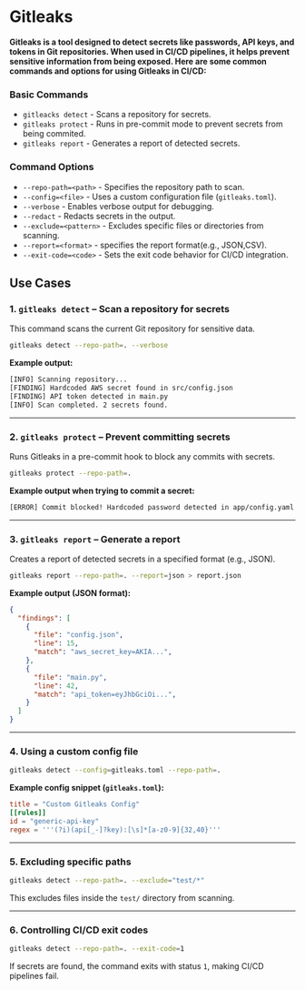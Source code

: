 # Gitleaks

**Gitleaks is a tool designed to detect secrets like passwords, API keys, and tokens in Git repositories. When used in CI/CD pipelines, it helps prevent sensitive information from being exposed. Here are some common commands and options for using Gitleaks in CI/CD:**

### Basic Commands
- `gitleacks detect` - Scans a repository for secrets.
- `gitleaks protect` - Runs in pre-commit mode to prevent secrets from being commited.
- `gitleaks report` - Generates a report of detected secrets.

### Command Options 
- `--repo-path=<path>` - Specifies the repository path to scan.
- `--config=<file>` - Uses a custom configuration file (`gitleaks.toml`).
- `--verbose` - Enables verbose output for debugging.
- `--redact` - Redacts secrets in the output.
- `--exclude=<pattern>` - Excludes specific files or directories from scanning.
- `--report=<format>` - specifies the report format(e.g., JSON,CSV).
- `--exit-code=<code>` - Sets the exit code behavior for CI/CD integration.

## Use Cases

### **1. `gitleaks detect` – Scan a repository for secrets**
This command scans the current Git repository for sensitive data.
```sh
gitleaks detect --repo-path=. --verbose
```
**Example output:**
```sh
[INFO] Scanning repository...
[FINDING] Hardcoded AWS secret found in src/config.json
[FINDING] API token detected in main.py
[INFO] Scan completed. 2 secrets found.
```
---
### **2. `gitleaks protect` – Prevent committing secrets**
Runs Gitleaks in a pre-commit hook to block any commits with secrets.
```sh
gitleaks protect --repo-path=.
```
**Example output when trying to commit a secret:**
```sh
[ERROR] Commit blocked! Hardcoded password detected in app/config.yaml
```
---
### **3. `gitleaks report` – Generate a report**
Creates a report of detected secrets in a specified format (e.g., JSON).
```sh
gitleaks report --repo-path=. --report=json > report.json
```
**Example output (JSON format):**
```json
{
  "findings": [
    {
      "file": "config.json",
      "line": 15,
      "match": "aws_secret_key=AKIA...",
    },
    {
      "file": "main.py",
      "line": 42,
      "match": "api_token=eyJhbGciOi...",
    }
  ]
}
```
---
### **4. Using a custom config file**
```sh
gitleaks detect --config=gitleaks.toml --repo-path=.
```
**Example config snippet (`gitleaks.toml`):**
```toml
title = "Custom Gitleaks Config"
[[rules]]
id = "generic-api-key"
regex = '''(?i)(api[_-]?key):[\s]*[a-z0-9]{32,40}'''
```
---
### **5. Excluding specific paths**
```sh
gitleaks detect --repo-path=. --exclude="test/*"
```
This excludes files inside the `test/` directory from scanning.

---
### **6. Controlling CI/CD exit codes**
```sh
gitleaks detect --repo-path=. --exit-code=1
```
If secrets are found, the command exits with status `1`, making CI/CD pipelines fail.

